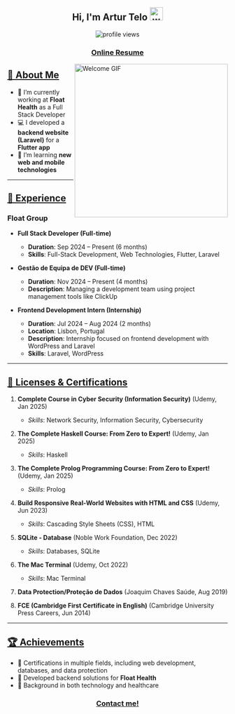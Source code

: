 <div align="center">
  <h2 align="center">
    Hi, I'm Artur Telo
    <img src="https://raw.githubusercontent.com/MartinHeinz/MartinHeinz/master/wave.gif" width="30px" alt="wave">
  </h2>
  <img src="https://komarev.com/ghpvc/?username=ArturTelo&color=5D777B&style=for-the-badge" alt="profile views">
  <h3><a href="https://arturtelo.github.io/assets/cv.html">Online Resume</a></h3>
</div>

<img src="https://user-images.githubusercontent.com/74038190/212748842-9fcbad5b-6173-4175-8a61-521f3dbb7514.gif" alt="Welcome GIF" align="right" width="350"/>

## [🚀 About Me](https://arturtelo.github.io)

- 🔭 I’m currently working at **Float Health** as a Full Stack Developer  
- 💻 I developed a **backend website (Laravel)** for a **Flutter app**  
- 🌱 I’m learning **new web and mobile technologies**  

---

## [🌟 Experience](https://arturtelo.github.io)

### **Float Group**

- **Full Stack Developer (Full-time)**  
  - **Duration**: Sep 2024 – Present (6 months)  
  - **Skills**: Full-Stack Development, Web Technologies, Flutter, Laravel

- **Gestão de Equipa de DEV (Full-time)**  
  - **Duration**: Nov 2024 – Present (4 months)  
  - **Description**: Managing a development team using project management tools like ClickUp

- **Frontend Development Intern (Internship)**  
  - **Duration**: Jul 2024 – Aug 2024 (2 months)  
  - **Location**: Lisbon, Portugal  
  - **Description**: Internship focused on frontend development with WordPress and Laravel  
  - **Skills**: Laravel, WordPress
    
---

## [📜 Licenses & Certifications](https://arturtelo.github.io)

1. **Complete Course in Cyber Security (Information Security)** (Udemy, Jan 2025)  
   - _Skills_: Network Security, Information Security, Cybersecurity  

2. **The Complete Haskell Course: From Zero to Expert!** (Udemy, Jan 2025)  
   - _Skills_: Haskell  

3. **The Complete Prolog Programming Course: From Zero to Expert!** (Udemy, Jan 2025)  
   - _Skills_: Prolog  

4. **Build Responsive Real-World Websites with HTML and CSS** (Udemy, Jun 2023)  
   - _Skills_: Cascading Style Sheets (CSS), HTML  

5. **SQLite - Database** (Noble Work Foundation, Dec 2022)  
   - _Skills_: Databases, SQLite  

6. **The Mac Terminal** (Udemy, Oct 2022)  
   - _Skills_: Mac Terminal  

7. **Data Protection/Proteção de Dados** (Joaquim Chaves Saúde, Aug 2019)  

8. **FCE (Cambridge First Certificate in English)** (Cambridge University Press Careers, Jun 2014)

---

## [🏆 Achievements](https://arturtelo.github.io)

- 🥇 Certifications in multiple fields, including web development, databases, and data protection  
- 🚀 Developed backend solutions for **Float Health**  
- 🌟 Background in both technology and healthcare

<h3 align = "center" ><a href="mailto:up2021044878@up.pt">Contact me!</a></h3>
